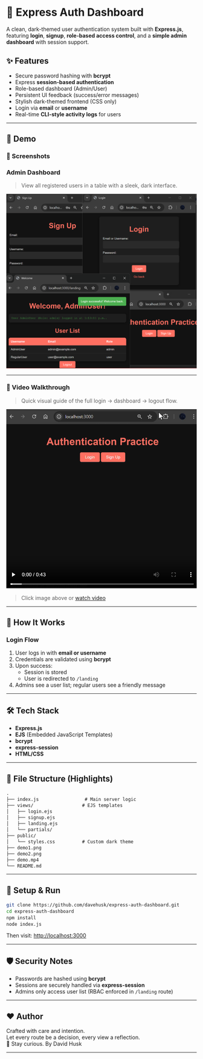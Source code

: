 # 🔐 Express Auth Dashboard

A clean, dark-themed user authentication system built with **Express.js**, featuring **login**, **signup**, **role-based access control**, and a **simple admin dashboard** with session support.

## ✨ Features

- Secure password hashing with **bcrypt**
- Express **session-based authentication**
- Role-based dashboard (Admin/User)
- Persistent UI feedback (success/error messages)
- Stylish dark-themed frontend (CSS only)
- Login via **email** or **username**
- Real-time **CLI-style activity logs** for users

---

## 🚀 Demo

### 📸 Screenshots

### Admin Dashboard

> View all registered users in a table with a sleek, dark interface.

![Dashboard - demo](./demo.png)

---

### 🎥 Video Walkthrough

> Quick visual guide of the full login → dashboard → logout flow.

[![Watch the demo](./demovid.png)](./demo.mp4)

> Click image above or [watch video](./demo.mp4)

---

## 🧠 How It Works

### Login Flow

1. User logs in with **email or username**
2. Credentials are validated using **bcrypt**
3. Upon success:
   - Session is stored
   - User is redirected to `/landing`
4. Admins see a user list; regular users see a friendly message

---

## 🛠️ Tech Stack

- **Express.js**
- **EJS** (Embedded JavaScript Templates)
- **bcrypt**
- **express-session**
- **HTML/CSS**

---

## 📁 File Structure (Highlights)

```text
.
├── index.js                 # Main server logic
├── views/                  # EJS templates
│   ├── login.ejs
│   ├── signup.ejs
│   ├── landing.ejs
│   └── partials/
├── public/
│   └── styles.css          # Custom dark theme
├── demo1.png
├── demo2.png
├── demo.mp4
└── README.md
```

---

## 🔧 Setup & Run

```bash
git clone https://github.com/davehusk/express-auth-dashboard.git
cd express-auth-dashboard
npm install
node index.js
```

Then visit: [http://localhost:3000](http://localhost:3000)

---

## 🛡️ Security Notes

- Passwords are hashed using **bcrypt**
- Sessions are securely handled via **express-session**
- Admins only access user list (RBAC enforced in `/landing` route)

---

## ❤️ Author

Crafted with care and intention.  
Let every route be a decision, every view a reflection.  
🔗 Stay curious. By David Husk

---
